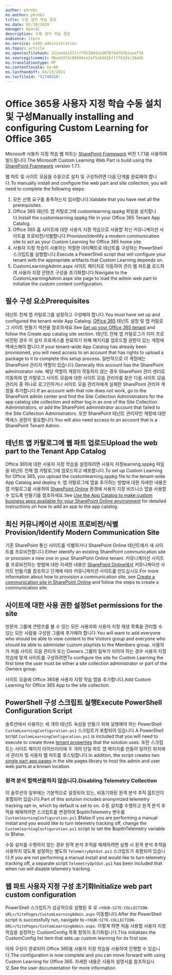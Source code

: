 ```yaml
---
author: pkrebs
ms.author: pkrebs
title: 수동 설치 학습 경로
ms.date: 02/18/2019
manager: bpardi
description: 수동 설치 학습 경로
audience: itpro
ms.service: o365-administration
ms.topic: article
ms.openlocfilehash: 212ee8a1517cf79538d4a2d076f60f9382eeaf74
ms.sourcegitcommit: 96ad347dc08694ce2af5a5d42bf1f753d1c30a65
ms.translationtype: MT
ms.contentlocale: ko-KR
ms.lasthandoff: 04/13/2021
ms.locfileid: "51749316"
---
```

# <a name="manually-installing-and-configuring-custom-learning-for-office-365"></a><span data-ttu-id="0c647-103">Office 365용 사용자 지정 학습 수동 설치 및 구성</span><span class="sxs-lookup"><span data-stu-id="0c647-103">Manually installing and configuring Custom Learning for Office 365</span></span>

<span data-ttu-id="0c647-104">Microsoft 사용자 지정 학습 웹 파트는 [SharePoint Framework](/sharepoint/dev/spfx/sharepoint-framework-overview) 버전 1.7.1을 사용하여 빌드됩니다.</span><span class="sxs-lookup"><span data-stu-id="0c647-104">The Microsoft Custom Learning Web Part is build using the [SharePoint Framework](/sharepoint/dev/spfx/sharepoint-framework-overview) version 1.7.1.</span></span>

<span data-ttu-id="0c647-105">웹 파트 및 사이트 모음을 수동으로 설치 및 구성하려면 다음 단계를 완료해야 합니다.</span><span class="sxs-lookup"><span data-stu-id="0c647-105">To manually install and configure the web part and site collection, you will need to complete the following steps:</span></span>

1. <span data-ttu-id="0c647-106">모든 선행 요구를 충족하는지 검사합니다.</span><span class="sxs-lookup"><span data-stu-id="0c647-106">Validate that you have met all the prerequisites.</span></span>
1. <span data-ttu-id="0c647-107">Office 365 테넌트 앱 카탈로그에 customlearning.sppkg 파일을 설치합니다.</span><span class="sxs-lookup"><span data-stu-id="0c647-107">Install the customlearning.sppkg file in your Office 365 Tenant App Catalog.</span></span>
1. <span data-ttu-id="0c647-108">Office 365 홈 사이트에 대한 사용자 지정 학습으로 사용할 최신 커뮤니케이션 사이트를 프로비전/식별합니다.</span><span class="sxs-lookup"><span data-stu-id="0c647-108">Provision/Identify a modern communication site to act as your Custom Learning for Office 365 home site.</span></span>
1. <span data-ttu-id="0c647-109">사용자 지정 학습이 사용하는 적절한 아티팩트로 테넌트를 구성하는 PowerShell 스크립트를 실행합니다.</span><span class="sxs-lookup"><span data-stu-id="0c647-109">Execute a PowerShell script that will configure your tenant with the appropriate artifacts that Custom Learning depends on.</span></span>
1. <span data-ttu-id="0c647-110">CustomLearningAdmin.aspx 사이트 페이지로 이동하여 관리 웹 파트를 로드하여 사용자 지정 콘텐츠 구성을 초기화합니다.</span><span class="sxs-lookup"><span data-stu-id="0c647-110">Navigate to the CustomLearningAdmin.aspx site page to load the admin web part to initialize the custom content configuration.</span></span>

## <a name="prerequisites"></a><span data-ttu-id="0c647-111">필수 구성 요소</span><span class="sxs-lookup"><span data-stu-id="0c647-111">Prerequisites</span></span>

<span data-ttu-id="0c647-112">테넌트 전체 앱 카탈로그를 설정하고 구성해야 합니다.</span><span class="sxs-lookup"><span data-stu-id="0c647-112">You must have set up and configured the tenant-wide App Catalog.</span></span> <span data-ttu-id="0c647-113">[Office 365](/sharepoint/dev/spfx/set-up-your-developer-tenant#create-app-catalog-site) 테넌트 설정 및 앱 카탈로그 사이트 만들기 섹션을 참조하세요.</span><span class="sxs-lookup"><span data-stu-id="0c647-113">See [Set up your Office 365 tenant](/sharepoint/dev/spfx/set-up-your-developer-tenant#create-app-catalog-site) and follow the Create app catalog site section.</span></span> <span data-ttu-id="0c647-114">테넌트 전체 앱 카탈로그가 이미 프로비전된 경우 이 설치 프로세스를 완료하기 위해 패키지를 업로드할 권한이 있는 계정에 액세스해야 합니다.</span><span class="sxs-lookup"><span data-stu-id="0c647-114">If your tenant-wide App Catalog has already been provisioned, you will need access to an account that has rights to upload a package to it to complete this setup process.</span></span> <span data-ttu-id="0c647-115">일반적으로 이 계정에는 SharePoint 관리자 역할이 있습니다.</span><span class="sxs-lookup"><span data-stu-id="0c647-115">Generally this account has the SharePoint administrator role.</span></span> <span data-ttu-id="0c647-116">해당 역할의 계정이 작동하지 않는 경우 SharePoint 관리 센터로 이동하여 앱 카탈로그 사이트 모음에 대한 사이트 모음 관리자를 찾은 다음 사이트 모음 관리자 중 하나로 로그인하거나 사이트 모음 관리자에게 실패한 SharePoint 관리자 계정을 추가합니다.</span><span class="sxs-lookup"><span data-stu-id="0c647-116">If an account with that role does not work, go to the SharePoint admin center and find the Site Collection Administrators for the app catalog site collection and either log in as one of the Site Collection Administrators, or add the SharePoint administrator account that failed to the Site Collection Administrators.</span></span> <span data-ttu-id="0c647-117">또한 SharePoint 테넌트 관리자인 계정에 대한 액세스 권한이 필요합니다.</span><span class="sxs-lookup"><span data-stu-id="0c647-117">You will also need access to an account that is a SharePoint Tenant Admin.</span></span>

## <a name="upload-the-web-part-to-the-tenant-app-catalog"></a><span data-ttu-id="0c647-118">테넌트 앱 카탈로그에 웹 파트 업로드</span><span class="sxs-lookup"><span data-stu-id="0c647-118">Upload the web part to the Tenant App Catalog</span></span>

<span data-ttu-id="0c647-119">Office 365에 대한 사용자 지정 학습을 설정하려면 사용자 지정learning.sppkg 파일을 테넌트 전체 앱 카탈로그에 업로드하고 배포합니다.</span><span class="sxs-lookup"><span data-stu-id="0c647-119">To set up Custom Learning for Office 365, you upload the customlearning.sppkg file to the tenant-wide App Catalog and deploy it.</span></span> <span data-ttu-id="0c647-120">앱 카탈로그에 앱을 추가하는 방법에 대한 자세한 내용은 앱 카탈로그를 사용하여 [SharePoint Online](/sharepoint/use-app-catalog) 환경에 사용자 지정 비즈니스 앱을 사용할 수 있도록 만들기를 참조하세요.</span><span class="sxs-lookup"><span data-stu-id="0c647-120">See [Use the App Catalog to make custom business apps available for your SharePoint Online environment](/sharepoint/use-app-catalog) for detailed instructions on how to add an app to the app catalog.</span></span>

## <a name="provisionidentify-modern-communication-site"></a><span data-ttu-id="0c647-121">최신 커뮤니케이션 사이트 프로비전/식별</span><span class="sxs-lookup"><span data-stu-id="0c647-121">Provision/Identify Modern Communication Site</span></span>

<span data-ttu-id="0c647-122">기존 SharePoint 통신 사이트를 식별하거나 SharePoint Online 테넌트에서 새 사이트를 프로비전합니다.</span><span class="sxs-lookup"><span data-stu-id="0c647-122">Either identify an existing SharePoint communication site or provision a new one in your SharePoint Online tenant.</span></span> <span data-ttu-id="0c647-123">커뮤니케이션 사이트를 프로비전하는 방법에 대한 자세한 내용은 [SharePoint Online에서](https://support.office.com/article/create-a-communication-site-in-sharepoint-online-7fb44b20-a72f-4d2c-9173-fc8f59ba50eb) 커뮤니케이션 사이트 만들기를 참조하고 단계에 따라 커뮤니케이션 사이트를 만드십시오.</span><span class="sxs-lookup"><span data-stu-id="0c647-123">For more information about how to provision a communication site, see [Create a communication site in SharePoint Online](https://support.office.com/article/create-a-communication-site-in-sharepoint-online-7fb44b20-a72f-4d2c-9173-fc8f59ba50eb) and follow the steps to create a communication site.</span></span>

## <a name="set-permissions-for-the-site"></a><span data-ttu-id="0c647-124">사이트에 대한 사용 권한 설정</span><span class="sxs-lookup"><span data-stu-id="0c647-124">Set permissions for the site</span></span>

<span data-ttu-id="0c647-125">방문자 그룹에 콘텐츠를 볼 수 있는 모든 사용자와 사용자 지정 재생 목록을 관리할 수 있는 모든 사람을 구성원 그룹에 추가해야 합니다.</span><span class="sxs-lookup"><span data-stu-id="0c647-125">You will want to add everyone who should be able to view content to the Visitors group and everyone who should be able to administer custom playlists to the Members group.</span></span> <span data-ttu-id="0c647-126">사용자가 처음 사이트 모음 관리자 또는 Owners 그룹의 일부가 되어야 하는 경우 사용자 지정 학습에 맞게 사이트를 구성하려면</span><span class="sxs-lookup"><span data-stu-id="0c647-126">To configure the site for Custom Learning the first time the user must be either a site collection administrator or part of the Owners group.</span></span>

<span data-ttu-id="0c647-127">사이트 모음에 Office 365용 사용자 지정 학습 앱을 추가합니다.</span><span class="sxs-lookup"><span data-stu-id="0c647-127">Add Custom Learning for Office 365 App to the site collection.</span></span>

## <a name="execute-powershell-configuration-script"></a><span data-ttu-id="0c647-128">PowerShell 구성 스크립트 실행</span><span class="sxs-lookup"><span data-stu-id="0c647-128">Execute PowerShell Configuration Script</span></span>

<span data-ttu-id="0c647-129">솔루션에서 사용하는 세 개의 테넌트 속성을 만들기 위해 실행해야 하는 PowerShell `CustomLearningConfiguration.ps1` 스크립트가 포함되어 [](/sharepoint/dev/spfx/tenant-properties) 있습니다.</span><span class="sxs-lookup"><span data-stu-id="0c647-129">A PowerShell script `CustomLearningConfiguration.ps1` is included that you will need to execute to create three [tenant properties](/sharepoint/dev/spfx/tenant-properties) that the solution uses.</span></span> <span data-ttu-id="0c647-130">또한 스크립트는 사이트 [](/sharepoint/dev/spfx/web-parts/single-part-app-pages) 페이지 라이브러리에 두 개의 단일 파트 앱 페이지를 만들어 알려진 위치에서 관리자 및 사용자 웹 파트를 호스팅합니다.</span><span class="sxs-lookup"><span data-stu-id="0c647-130">In addition, the script creates two [single part app pages](/sharepoint/dev/spfx/web-parts/single-part-app-pages) in the site pages library to host the admin and user web parts at a known location.</span></span>

### <a name="disabling-telemetry-collection"></a><span data-ttu-id="0c647-131">원격 분석 컬렉션을하지 않습니다.</span><span class="sxs-lookup"><span data-stu-id="0c647-131">Disabling Telemetry Collection</span></span>

<span data-ttu-id="0c647-132">이 솔루션의 일부에는 기본적으로 설정되어 있는, 비동기화된 원격 분석 추적 옵트인이 포함되어 있습니다.</span><span class="sxs-lookup"><span data-stu-id="0c647-132">Part of this solution includes anonymized telemetry tracking opt-in, which by default is set to on.</span></span> <span data-ttu-id="0c647-133">수동 설치를 수행하고 원격 분석 추적을 해제하려면 스크립트를 변경하여 $optInTelemetry 변수를 `CustomlearningConfiguration.ps1` $false.</span><span class="sxs-lookup"><span data-stu-id="0c647-133">If you are performing a manual install and you would like to turn telemetry tracking off, change the `CustomlearningConfiguration.ps1` script to set the $optInTelemetry variable to $false.</span></span>

<span data-ttu-id="0c647-134">수동 설치를 수행하지 않는 경우 원격 분석 추적을 해제하려면 실행 시 원격 분석 추적을 사용하지 않도록 설정하는 별도의 `TelemetryOptOut.ps1` 스크립트가 포함되어 있습니다.</span><span class="sxs-lookup"><span data-stu-id="0c647-134">If you are not performing a manual install and would like to turn telemetry tracking off, a separate script `TelemetryOptOut.ps1` has been included that when run will disable telemetry tracking.</span></span>

## <a name="initialize-web-part-custom-configuration"></a><span data-ttu-id="0c647-135">웹 파트 사용자 지정 구성 초기화</span><span class="sxs-lookup"><span data-stu-id="0c647-135">Initialize web part custom configuration</span></span>

<span data-ttu-id="0c647-136">PowerShell 스크립트가 성공적으로 실행된 후 로 `<YOUR-SITE-COLLECTION-URL>/SitePages/CustomLearningAdmin.aspx` 이동합니다.</span><span class="sxs-lookup"><span data-stu-id="0c647-136">After the PowerShell script is successfully run, navigate to `<YOUR-SITE-COLLECTION-URL>/SitePages/CustomLearningAdmin.aspx`.</span></span> <span data-ttu-id="0c647-137">이렇게 하면 처음 사용할 사용자 지정 학습을 설정하는 CustomConfig 목록 항목이 초기화됩니다.</span><span class="sxs-lookup"><span data-stu-id="0c647-137">This initializes the CustomConfig list item that sets up custom learning for its first use.</span></span>

<span data-ttu-id="0c647-138">이제 구성이 완료되어 Office 365용 사용자 지정 학습을 사용하여 진행할 수 있습니다.</span><span class="sxs-lookup"><span data-stu-id="0c647-138">The configuration is now complete and you can move forward with using Custom Learning for Office 365.</span></span> <span data-ttu-id="0c647-139">자세한 내용은 사용자 설명서를 참조하십시오.</span><span class="sxs-lookup"><span data-stu-id="0c647-139">See the user documentation for more information.</span></span>
